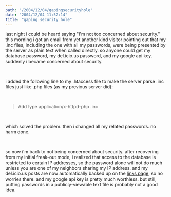 ```yaml
---
path: "/2004/12/04/gapingsecurityhole" 
date: "2004/12/04 11:52:14" 
title: "gaping security hole" 
---
```

<p>last night i could be heard saying "i'm not too concerned about security." this morning i got an email from yet another kind visitor pointing out that my .inc files, including the one with all my passwords, were being presented by the server as plain text when called directly. so anyone could get my database password, my del.icio.us password, and my google api key. suddenly i became concerned about security.</p><br><p>i added the following line to my .htaccess file to make the server parse .inc files just like .php files (as my previous server did):</p><br><blockquote>AddType application/x-httpd-php .inc</blockquote><br><p>which solved the problem. then i changed all my related passwords. no harm done.</p><br><p>so now i'm back to not being concerned about security. after recovering from my initial freak-out mode, i realized that access to the database is restricted to certain IP addresses, so the password alone will not do much unless you are one of my neighbors sharing my IP address. and my del.icio.us posts are now automatically backed up on the <a href="http://www.randomchaos.com/links/">links page</a>, so no worries there. and my google api key is pretty much worthless. but still, putting passwords in a publicly-viewable text file is probably not a good idea.</p>